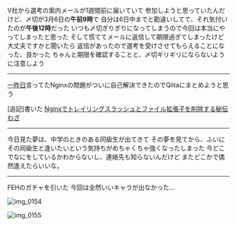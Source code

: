 V社から選考の案内メールが1週間前に届いていて
参加しようと思っていたんだけど、〆切が3月6日の**午前9時**で
自分は6日中までと勘違いしてて、それ気付いたのが**午後12時**だった
いつも〆切ぎりぎりになってしまうので今回は本当にやってしまったと思った
そして慌ててメールに返信して期限過ぎてしまったけど大丈夫ですかと聞いたら
返信があったので選考を受けさせてもらえることになった、良かった
ちゃんと期限を確認することと、〆切ギリギリにならないように注意しよう

***

[一昨日](/2017/03/05)言ってたNginxの問題がついに自己解決できたのでQiitaにまとめようと思う

[追記]書いた
[Nginxでトレイリングスラッシュとファイル拡張子を削除する秘伝わざ](http://qiita.com/noraworld/items/a55524a5c9a31488e61a)

***

今日見た夢は、中学のときのある同級生が出てきて
その夢を見てから、ふいにその同級生と逢いたいという気持ちがめちゃくちゃ強くなったしまった
今どこでなにをしているかわからないし、連絡先も知らないんだけど
またどこかで偶然逢えたらいいな。

***

FEHのガチャを引いた
今回は全然いいキャラが出なかった…

![img_0154](https://noraworld.github.io/box-bulbasaur/2017/03/img_0154.png)

![img_0155](https://noraworld.github.io/box-bulbasaur/2017/03/img_0155.png)
